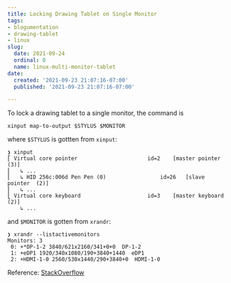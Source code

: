 ```yaml
---
title: Locking Drawing Tablet on Single Monitor
tags:
- blogumentation
- drawing-tablet
- linux
slug:
  date: 2021-09-24
  ordinal: 0
  name: linux-multi-monitor-tablet
date:
  created: '2021-09-23 21:07:16-07:00'
  published: '2021-09-23 21:07:16-07:00'

---
```


To lock a drawing tablet to a single monitor, the command is

```
xinput map-to-output $STYLUS $MONITOR
```

where `$STYLUS` is gottten from `xinput`:

```
❯ xinput
⎡ Virtual core pointer                    	id=2	[master pointer  (3)]
⎜   ↳ ...
⎜   ↳ HID 256c:006d Pen Pen (0)               	id=26	[slave  pointer  (2)]
⎜   ↳ ...
⎣ Virtual core keyboard                   	id=3	[master keyboard (2)]
    ↳ ...
```

and `$MONITOR` is gotten from `xrandr`:

```
❯ xrandr --listactivemonitors
Monitors: 3
 0: +*DP-1-2 3840/621x2160/341+0+0  DP-1-2
 1: +eDP1 1920/340x1080/190+3840+1440  eDP1
 2: +HDMI-1-0 2560/530x1440/290+3840+0  HDMI-1-0
```

Reference: [StackOverflow](https://askubuntu.com/a/855608)
